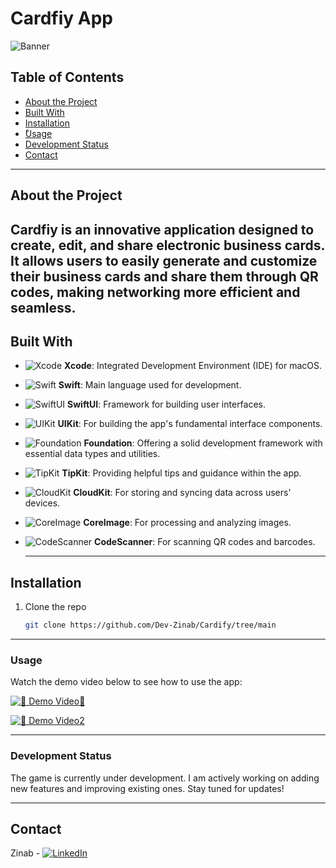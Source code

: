 # Cardfiy App 

![Banner](https://github.com/zinab1991/Cardify/blob/main/Add%20a%20heading%20copy.png)

## Table of Contents
- [About the Project](#about-the-project)
- [Built With](#built-with)
- [Installation](#installation)
- [ْUsage](#usage)
- [Development Status](#development-status)
- [Contact](#contact)

---

## About the Project

Cardfiy is an innovative application designed to create, edit, and share electronic business cards. It allows users to easily generate and customize their business cards and share them through QR codes, making networking more efficient and seamless.
---

## Built With

- ![Xcode](https://img.shields.io/badge/Xcode-IDE-blue?style=flat&logo=xcode) **Xcode**: Integrated Development Environment (IDE) for macOS.
- ![Swift](https://img.shields.io/badge/Swift-Programming%20Language-orange?style=flat&logo=swift) **Swift**: Main language used for development.
- ![SwiftUI](https://img.shields.io/badge/SwiftUI-Framework-blue?style=flat&logo=swift) **SwiftUI**: Framework for building user interfaces.
- ![UIKit](https://img.shields.io/badge/UIKit-Framework-blue?style=flat&logo=apple) **UIKit**: For building the app's fundamental interface components.
- ![Foundation](https://img.shields.io/badge/Foundation-Framework-lightgrey?style=flat) **Foundation**: Offering a solid development framework with essential data types and utilities.
- ![TipKit](https://img.shields.io/badge/TipKit-Framework-blue?style=flat&logo=apple) **TipKit**: Providing helpful tips and guidance within the app.
- ![CloudKit](https://img.shields.io/badge/CloudKit-Framework-blue?style=flat&logo=apple) **CloudKit**: For storing and syncing data across users' devices.
- ![CoreImage](https://img.shields.io/badge/CoreImage-Framework-blue?style=flat&logo=apple) **CoreImage**: For processing and analyzing images.
- ![CodeScanner](https://img.shields.io/badge/CodeScanner-Framework-blue?style=flat&logo=swift) **CodeScanner**: For scanning QR codes and barcodes.
  
  ---


## Installation

1. Clone the repo
   ```sh
   git clone https://github.com/Dev-Zinab/Cardify/tree/main

---

### Usage


Watch the demo video below to see how to use the app:

[![🎥 Demo Video🎥](https://img.shields.io/badge/Demo%20Video-Watch-blue)](https://github.com/zinab1991/Cardify/raw/main/record%20ch4.2.mov) 

[![🎥 Demo Video2](https://img.shields.io/badge/Demo%20Video-Watch-blue)](https://github.com/zinab1991/Cardify/raw/main/record%20ch4.3.mov)


---

### Development Status

The game is currently under development. I am actively working on adding new features and improving existing ones. Stay tuned for updates!

---

## Contact

Zinab - [![LinkedIn](https://img.shields.io/badge/LinkedIn-Connect-blue?style=flat&logo=linkedin)](https://www.linkedin.com/in/zainab-bahakeem-5b421849)

